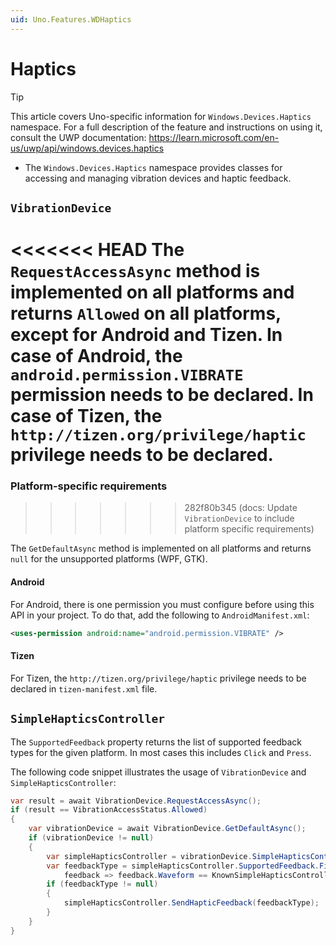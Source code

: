 ```yaml
---
uid: Uno.Features.WDHaptics
---
```


# Haptics

> [!TIP]
> This article covers Uno-specific information for `Windows.Devices.Haptics` namespace. For a full description of the feature and instructions on using it, consult the UWP documentation: https://learn.microsoft.com/en-us/uwp/api/windows.devices.haptics

* The `Windows.Devices.Haptics` namespace provides classes for accessing and managing vibration devices and haptic feedback.

## `VibrationDevice`

<<<<<<< HEAD
The `RequestAccessAsync` method is implemented on all platforms and returns `Allowed` on all platforms, except for Android and Tizen. In case of Android, the `android.permission.VIBRATE` permission needs to be declared. In case of Tizen, the `http://tizen.org/privilege/haptic` privilege needs to be declared.
=======
### Platform-specific requirements
>>>>>>> 282f80b345 (docs: Update `VibrationDevice` to include platform specific requirements)

The `GetDefaultAsync` method is implemented on all platforms and returns `null` for the unsupported platforms (WPF, GTK).

#### Android

For Android, there is one permission you must configure before using this API in your project. To do that, add the following to `AndroidManifest.xml`:

```xml
<uses-permission android:name="android.permission.VIBRATE" />
```

#### Tizen

For Tizen, the `http://tizen.org/privilege/haptic` privilege needs to be declared in `tizen-manifest.xml` file.

## `SimpleHapticsController`

The `SupportedFeedback` property returns the list of supported feedback types for the given platform. In most cases this includes `Click` and `Press`.

The following code snippet illustrates the usage of `VibrationDevice` and `SimpleHapticsController`:

```csharp
var result = await VibrationDevice.RequestAccessAsync();
if (result == VibrationAccessStatus.Allowed)
{
    var vibrationDevice = await VibrationDevice.GetDefaultAsync();
    if (vibrationDevice != null)
    {
        var simpleHapticsController = vibrationDevice.SimpleHapticsController;
        var feedbackType = simpleHapticsController.SupportedFeedback.FirstOrDefault(
            feedback => feedback.Waveform == KnownSimpleHapticsControllerWaveforms.Press);
        if (feedbackType != null)
        {
            simpleHapticsController.SendHapticFeedback(feedbackType);
        }
    }
}
```
